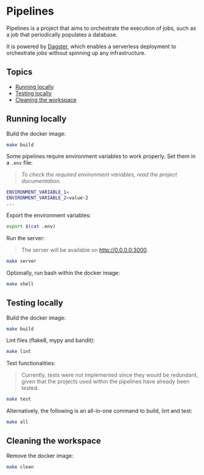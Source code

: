 # Pipelines

Pipelines is a project that aims to orchestrate the execution of jobs, such as a job that periodically populates a database.

It is powered by [Dagster](https://dagster.io/), which enables a serverless deployment to orchestrate jobs without spinning up any infrastructure.

## Topics

* [Running locally](#running-locally)
* [Testing locally](#testing-locally)
* [Cleaning the workspace](#cleaning-the-workspace)

## Running locally

Build the docker image:

```sh
make build
```

Some pipelines require environment variables to work properly. Set them in a `.env` file:

> *To check the required environment variables, read the project documentation.*

```sh
ENVIRONMENT_VARIABLE_1=
ENVIRONMENT_VARIABLE_2=value-2
...
```

Export the environment variables:

```sh
export $(cat .env)
```

Run the server:

> The server will be available on http://0.0.0.0:3000.

```sh
make server
```

Optionally, run bash within the docker image:

```sh
make shell
```

## Testing locally

Build the docker image:

```sh
make build
```

Lint files (flake8, mypy and bandit):

```sh
make lint
```

Test functionalities:

> Currently, tests were not implemented since they would be redundant, given that the projects used within the pipelines have already been tested.

```sh
make test
```

Alternatively, the following is an all-in-one command to build, lint and test:

```sh
make all
```

## Cleaning the workspace

Remove the docker image:

```sh
make clean
```
